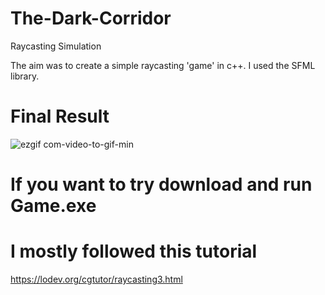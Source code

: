 # The-Dark-Corridor
Raycasting Simulation

The aim was to create a simple raycasting 'game' in c++. I used the SFML library.

# Final Result 
![ezgif com-video-to-gif-min](https://user-images.githubusercontent.com/94826253/228842515-cd3598f7-90b9-4bb0-a660-6112bd2f48b9.gif)


# If you want to try download and run Game.exe

# I mostly followed this tutorial 
https://lodev.org/cgtutor/raycasting3.html
